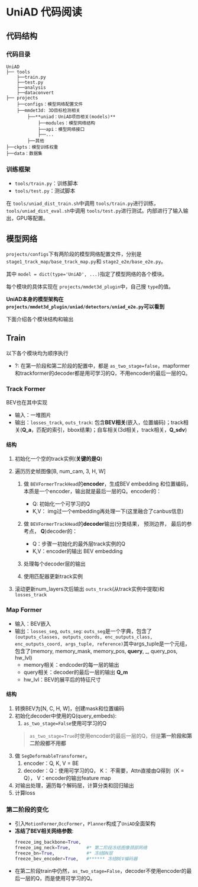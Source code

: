 # UniAD 代码阅读

## 代码结构

### 代码目录

```shell
UniAD
├── tools
    ├──train.py
    ├──test.py
    ├──analysis
    ├──dataconvert
├── projects
    ├──configs：模型网络配置文件
    ├──mmdet3d: 3D目标检测相关
        ├──**uniad：UniAD项目相关(models)**
            ├──modules：模型网络结构
            ├──api：模型网络接口
            ├──...
        ├──其他
├──ckpts：模型训练权重
├──data：数据集

```

### 训练框架

- `tools/train.py`：训练脚本
- `tools/test.py`：测试脚本

在 `tools/uniad_dist_train.sh`中调用 `tools/train.py`进行训练，`tools/uniad_dist_eval.sh`中调用 `tools/test.py`进行测试。内部进行了输入输出，GPU等配置。

## 模型网络

`projects/configs`下有两阶段的模型网络配置文件，分别是 `stage1_track_map/base_track_map.py`和 `stage2_e2e/base_e2e.py`。

其中 `model = dict(type='UniAD', ...)`指定了模型网络的各个模块。

每个模块的具体实现在 `projects/mmdet3d_plugin`中，自己搜 `type`的值。

**UniAD本身的模型架构在 `projects/mmdet3d_plugin/uniad/detectors/uniad_e2e.py`可以看到**

下面介绍各个模块结构和输出

## Train

以下各个模块均为顺序执行

- ?: 在第一阶段和第二阶段的配置中，都是 `as_two_stage=false`，mapformer和trackformer的decoder都是用可学习的Q，不用encoder的最后一层的Q。

### Track Former

BEV也在其中实现

- 输入：一堆图片
- 输出：`losses_track`, `outs_track`: 包含**BEV相关**(嵌入，位置编码)；track相关(**Q_a**，匹配的索引，bbox结果)；自车相关(3d相关，track相关，**Q_sdv**)

#### 结构

1. 初始化一个空的track实例(**关键的是Q**)
2. 遍历历史帧图像[B, num_cam, 3, H, W]

   1. 做 `BEVFormerTrackHead`的**encoder**，生成BEV embedding 和位置编码，本质是一个encoder，输出就是最后一层的Q。encoder的：

      - Q: 初始化一个可学习的Q
      - K,V： img过一个embedding再处理一下(这里融合了canbus信息)

   2. 做 `BEVFormerTrackHead`的**decoder**输出(分类结果， 预测边界， 最后的参考点， **Q**)decoder的：

      - Q：步骤一初始化的最外层track实例的Q
      - K,V：encoder的输出 BEV embedding

   3. 处理每个decoder层的输出
   4. 使用匹配器更新track实例
3. 滚动更新num_layers次后输出 `outs_track`(从track实例中提取)和 `losses_track`

### Map Former

- 输入：BEV嵌入
- 输出：`losses_seg`, `outs_seg`: `outs_seg`是一个字典，包含了 `(outputs_classes, outputs_coords, enc_outputs_class, enc_outputs_coord, args_tuple, reference)`其中args_tuple是一个元组，包含了(memory, memory_mask, memory_pos, **query**, _, query_pos, hw_lvl)
  - memory相关：endcoder的每一层的输出
  - query相关：decoder的最后一层的输出 **Q_m**
  - hw_lvl：BEV的展平后的特征尺寸

#### 结构

1. 转换BEV为[N, C, H, W]，创建mask和位置编码
2. 初始化decoder中使用的Q(query_embeds):
   1. `as_two_stage=False`使用可学习的Q
   > `as_two_stage=True`时使用encoder的最后一层的Q，但是**第一阶段和第二阶段都不用都**
3. 做 `SegDeformableTransformer`。
   1. encoder：Q, K, V = BE
   2. decoder：Q：使用可学习的Q， K： 不需要，Attn直接由Q得到（K = Q）， V：encoder的输出feature map
4. 对输出处理，遍历每个解码层，计算分类和回归输出
5. 计算loss

### 第二阶段的变化

- 引入`MotionFormer`,`OccFormer`，`Planner`构成了`UniAD`全面架构
- **冻结了BEV相关网络参数**:
    ```python
    freeze_img_backbone=True,
    freeze_img_neck=True,      #* 第二阶段冻结图像颈部网络
    freeze_bn=True,            #* 冻结BN层
    freeze_bev_encoder=True,   #****** 冻结BEV编码器
    ```
- 在第二阶段train中仍然，`as_two_stage=False`，decoder不使用encoder的最后一层的Q，而是使用可学习的Q。
